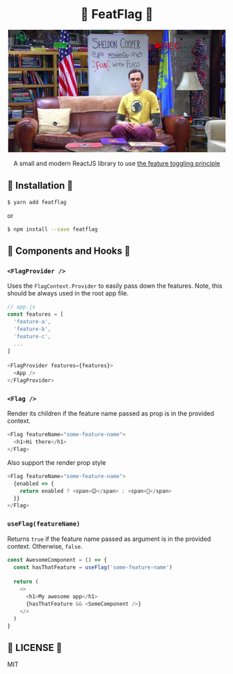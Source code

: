 <div align="center">
  <h1> 🚩 FeatFlag 🚩 </h1>
  <img width="500px" src="./images/fun-with-flags.jpg">
  <p>
    A small and modern ReactJS library to use
    <a href="https://martinfowler.com/articles/feature-toggles.html">
      the feature toggling principle
    </a>
  </p>
</div>

## 🌌 Installation 🌌

```sh
$ yarn add featflag
```

or

```sh
$ npm install --save featflag
```

## 🎉 Components and Hooks 🎉

### `<FlagProvider />`

Uses the `FlagContext.Provider` to easily pass down the features. Note, this should be always used in the root app file.

```js
// app.js
const features = [
  'feature-a',
  'feature-b',
  'feature-c',
  ...
]

<FlagProvider features={features}>
  <App />
</FlagProvider>
```

### `<Flag />`

Render its children if the feature name passed as prop is in the provided context.

```js
<Flag featureName="some-feature-name">
  <h1>Hi there</h1>
</Flag>
```

Also support the render prop style

```js
<Flag featureName="some-feature-name">
  {enabled => {
    return enabled ? <span>😉</span> : <span>🤔</span>
  }}
</Flag>
```

### `useFlag(featureName)`

Returns `true` if the feature name passed as argument is in the provided context. Otherwise, `false`.

```js
const AwesomeComponent = () => {
  const hasThatFeature = useFlag('some-feature-name')

  return (
    <>
      <h1>My awesome app</h1>
      {hasThatFeature && <SomeComponent />}
    </>
  )
}
```

## 🍕 LICENSE 🍕

MIT
